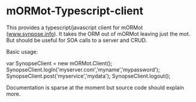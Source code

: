 # mORMot-Typescript-client

This provides a typescript/javascript client for mORMot (www.synpose.info). It takes the ORM out of mORMot leaving just the mot. But should be useful for SOA calls to a server and CRUD.

Basic usage:

var SynopseClient = new mORMot.Client();
SynopseClient.logIn('myserver.com','myname','mypassword');
SynopseClient.post('myservice','mydata');
SynopseClient.logout();



Documentation is sparse at the moment but source code should explain more.
